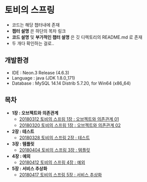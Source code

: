 # 토비의 스프링
* 코드는 해당 챕터내에 존재
* __챕터 설명__ 은 하단의 목차 링크
* __코드 설명__ 및 __부가적인 챕터 설명__ 은 깃 디렉토리의 README.md 로 존재
* 두 개다 확인하는 걸로..

## 개발환경
* IDE : Neon.3 Release (4.6.3)
* Language : java (JDK 1.8.0_171)
* Database : MySQL 14.14 Distrib 5.7.20, for Win64 (x86_64)

## 목차
* __1장 : 오브젝트와 의존관계__  
  * [20180312 토비의 스프링 1장 : 오브젝트와 의존관계 01](http://pasudo123.tistory.com/91?category=743040)   
  * [20180320 토비의 스프링 1장 : 오브젝트와 의존관계 02](http://pasudo123.tistory.com/95?category=743040)   
* __2장 : 테스트__  
  * [20180328 토비의 스프링 2장 : 테스트](http://pasudo123.tistory.com/102?category=743040)   
* __3장 : 템플릿__  
  * [20180404 토비의 스프링 3장 : 템플릿](http://pasudo123.tistory.com/110?category=743040)
* __4장 : 예외__  
  * [20180412 토비의 스프링 4장 : 예외](http://pasudo123.tistory.com/123?category=743040)
* __5장 : 서비스 추상화__  
  * [20180417 토비의 스프링 5장 : 서비스 추상화](http://pasudo123.tistory.com/132?category=743040)
